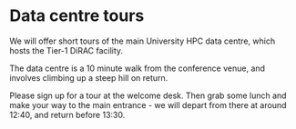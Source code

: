 # Data centre tours

We will offer short tours of the main University HPC data centre, which hosts the Tier-1 DiRAC facility.

The data centre is a 10 minute walk from the conference venue, and involves climbing up a steep hill on return.

Please sign up for a tour at the welcome desk.  Then grab some lunch and make your way to the main entrance - we will depart from there at around 12:40, and return before 13:30.

